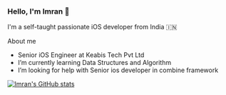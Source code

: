 ### Hello, I'm Imran 👋

<!--
**imran-ios/imran-ios** is a ✨ _special_ ✨ repository because its `README.md` (this file) appears on your GitHub profile.

Here are some ideas to get you started:

- 🔭 I’m currently working on ...
- 🌱 I’m currently learning Data Structures and Algorithm
- 👯 I’m looking to collaborate on ...
- 🤔 I’m looking for help with ...
- 💬 Ask me about ...
- 📫 How to reach me: ...
- 😄 Pronouns: ...
- ⚡ Fun fact: ...
-->


I'm a self-taught passionate iOS developer from India 🇮🇳

About me

- Senior iOS Engineer at Keabis Tech Pvt Ltd
- I’m currently learning Data Structures and Algorithm
- I’m looking for help with Senior ios developer in combine framework

[![Imran's GitHub stats](https://github-readme-stats.vercel.app/api?username=imran-ios)](https://github.com/anuraghazra/github-readme-stats)

